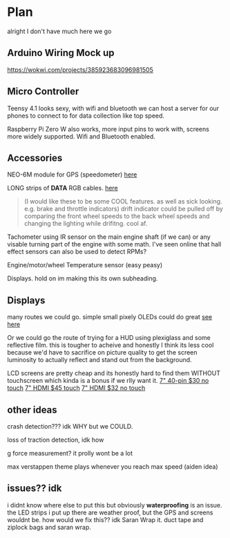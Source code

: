 # Plan

alright I don't have much here we go

## Arduino Wiring Mock up
https://wokwi.com/projects/385923683096981505

## Micro Controller

Teensy 4.1 looks sexy, with wifi and bluetooth we can host a server for our phones to connect to for data collection like top speed.

Raspberry Pi Zero W also works, more input pins to work with, screens more widely supported. Wifi and Bluetooth enabled.


## Accessories

NEO-6M module for GPS (speedometer) [here](https://www.amazon.com/Microcontroller-Compatible-Sensitivity-Navigation-Positioning/dp/B07P8YMVNT?th=1)

LONG strips of **DATA** RGB cables.  [here](https://www.amazon.com/ALITOVE-Addressable-Programmable-Waterproof-Raspberry/dp/B0CDQ2LDQH?th=1)
> (I would like these to be some COOL features. as well as sick looking. e.g. brake and throttle indicators)
> drift indicator could be pulled off by comparing the front wheel speeds to the back wheel speeds and changing the lighting while drifitng. cool af.

Tachometer using IR sensor on the main engine shaft (if we can) or any visable turning part of the engine with some math. I've seen online that hall effect sensors can also be used to detect RPMs?

Engine/motor/wheel Temperature sensor (easy peasy)

Displays. hold on im making this its own subheading.

## Displays

many routes we could go. simple small pixely OLEDs could do great [see here](https://youtu.be/gKuJxjxNP-k?t=255)

Or we could go the route of trying for a HUD using plexiglass and some reflective film. this is tougher to acheive and honestly I think its less cool because we'd have to sacrifice on picture quality to get the screen luminosity to actually reflect and stand out from the background.

LCD screens are pretty cheap and its honestly hard to find them WITHOUT touchscreen which kinda is a bonus if we rlly want it. [7" 40-pin $30 no touch](https://www.adafruit.com/product/2353) [7" HDMI $45 touch](https://www.amazon.com/Hakeeta-Capacitive-Independent-Backlight-Interface/dp/B0868P3KS8?source=ps-sl-shoppingads-lpcontext&ref_=fplfs&psc=1&smid=A378IDEIN3R157) [7" HDMI $32 no touch](https://www.ebay.com/itm/195874025131?chn=ps&mkevt=1&mkcid=28)

## other ideas

crash detection??? idk WHY but we COULD.

loss of traction detection, idk how 

g force measurement? it prolly wont be a lot 

max verstappen theme plays whenever you reach max speed (aiden idea)



## issues?? idk

i didnt know where else to put this but obviously **waterproofing** is an issue. the LED strips i put up there are weather proof, but the GPS and screens wouldnt be. how would we fix this?? idk Saran Wrap it. duct tape and ziplock bags and saran wrap.



